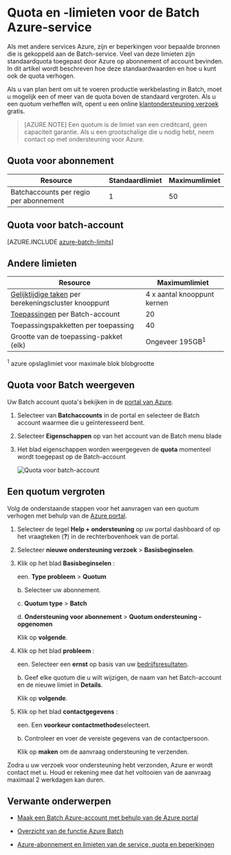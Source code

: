 <properties
    pageTitle="Servicequota voor de en -limieten batch | Microsoft Azure"
    description="Meer informatie over standaard Azure Batch quota, grenzen en beperkingen, en over het aanvragen van quotum verhogen"
    services="batch"
    documentationCenter=""
    authors="mmacy"
    manager="timlt"
    editor=""/>

<tags
    ms.service="batch"
    ms.workload="big-compute"
    ms.tgt_pltfrm="na"
    ms.devlang="na"
    ms.topic="article"
    ms.date="09/10/2016"
    ms.author="marsma"/>

# <a name="quotas-and-limits-for-the-azure-batch-service"></a>Quota en -limieten voor de Batch Azure-service

Als met andere services Azure, zijn er beperkingen voor bepaalde bronnen die is gekoppeld aan de Batch-service. Veel van deze limieten zijn standaardquota toegepast door Azure op abonnement of account bevinden. In dit artikel wordt beschreven hoe deze standaardwaarden en hoe u kunt ook de quota verhogen.

Als u van plan bent om uit te voeren productie werkbelasting in Batch, moet u mogelijk een of meer van de quota boven de standaard vergroten. Als u een quotum verheffen wilt, opent u een online [klantondersteuning verzoek](#increase-a-quota) gratis.

>[AZURE.NOTE] Een quotum is de limiet van een creditcard, geen capaciteit garantie. Als u een grootschalige die u nodig hebt, neem contact op met ondersteuning voor Azure.

## <a name="subscription-quotas"></a>Quota voor abonnement
**Resource**|**Standaardlimiet**|**Maximumlimiet**
---|---|---
Batchaccounts per regio per abonnement | 1 | 50

## <a name="batch-account-quotas"></a>Quota voor batch-account
[AZURE.INCLUDE [azure-batch-limits](../../includes/azure-batch-limits.md)]

## <a name="other-limits"></a>Andere limieten
**Resource**|**Maximumlimiet**
---|---
[Gelijktijdige taken](batch-parallel-node-tasks.md) per berekeningscluster knooppunt | 4 x aantal knooppunt kernen
[Toepassingen](batch-application-packages.md) per Batch-account        | 20
Toepassingspakketten per toepassing  | 40
Grootte van de toepassing-pakket (elk)       | Ongeveer 195GB<sup>1</sup>

<sup>1</sup> azure opslaglimiet voor maximale blok blobgrootte

## <a name="view-batch-quotas"></a>Quota voor Batch weergeven

Uw Batch account quota's bekijken in de [portal van Azure][portal].

1. Selecteer van **Batchaccounts** in de portal en selecteer de Batch account waarmee die u geïnteresseerd bent.

2. Selecteer **Eigenschappen** op van het account van de Batch menu blade

3. Het blad eigenschappen worden weergegeven de **quota** momenteel wordt toegepast op de Batch-account

    ![Quota voor batch-account][account_quotas]

## <a name="increase-a-quota"></a>Een quotum vergroten

Volg de onderstaande stappen voor het aanvragen van een quotum verhogen met behulp van de [Azure portal][portal].

1. Selecteer de tegel **Help + ondersteuning** op uw portal dashboard of op het vraagteken (**?**) in de rechterbovenhoek van de portal.

2. Selecteer **nieuwe ondersteuning verzoek** > **Basisbeginselen**.

3. Klik op het blad **Basisbeginselen** :

    een. **Type probleem** > **Quotum**

    b. Selecteer uw abonnement.

    c. **Quotum type** > **Batch**

    d. **Ondersteuning voor abonnement** > **Quotum ondersteuning - opgenomen**

    Klik op **volgende**.

4. Klik op het blad **probleem** :

    een. Selecteer een **ernst** op basis van uw [bedrijfsresultaten][support_sev].

    b. Geef elke quotum die u wilt wijzigen, de naam van het Batch-account en de nieuwe limiet in **Details**.

    Klik op **volgende**.

5. Klik op het blad **contactgegevens** :

    een. Een **voorkeur contactmethode**selecteert.

    b. Controleer en voer de vereiste gegevens van de contactpersoon.

    Klik op **maken** om de aanvraag ondersteuning te verzenden.

Zodra u uw verzoek voor ondersteuning hebt verzonden, Azure er wordt contact met u. Houd er rekening mee dat het voltooien van de aanvraag maximaal 2 werkdagen kan duren.

## <a name="related-topics"></a>Verwante onderwerpen

* [Maak een Batch Azure-account met behulp van de Azure portal](batch-account-create-portal.md)

* [Overzicht van de functie Azure Batch](batch-api-basics.md)

* [Azure-abonnement en limieten van de service, quota en beperkingen](../azure-subscription-service-limits.md)

[portal]: https://portal.azure.com
[portal_classic_increase]: https://azure.microsoft.com/blog/2014/06/04/azure-limits-quotas-increase-requests/
[support_sev]: http://aka.ms/supportseverity

[account_quotas]: ./media/batch-quota-limit/accountquota_portal.PNG
